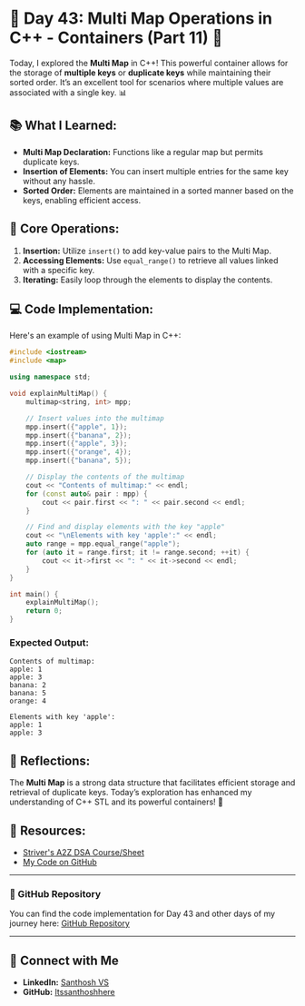 # 🚀 Day 43: Multi Map Operations in C++ - Containers (Part 11) 🚀

Today, I explored the **Multi Map** in C++! This powerful container allows for the storage of **multiple keys** or **duplicate keys** while maintaining their sorted order. It’s an excellent tool for scenarios where multiple values are associated with a single key. 📊

## 📚 What I Learned:
- **Multi Map Declaration:** Functions like a regular map but permits duplicate keys.
- **Insertion of Elements:** You can insert multiple entries for the same key without any hassle.
- **Sorted Order:** Elements are maintained in a sorted manner based on the keys, enabling efficient access.

## 📜 Core Operations:
1. **Insertion:** Utilize `insert()` to add key-value pairs to the Multi Map.
2. **Accessing Elements:** Use `equal_range()` to retrieve all values linked with a specific key.
3. **Iterating:** Easily loop through the elements to display the contents.

## 💻 Code Implementation:
Here's an example of using Multi Map in C++:

```cpp
#include <iostream>
#include <map>

using namespace std;

void explainMultiMap() {
    multimap<string, int> mpp;

    // Insert values into the multimap
    mpp.insert({"apple", 1});
    mpp.insert({"banana", 2});
    mpp.insert({"apple", 3});
    mpp.insert({"orange", 4});
    mpp.insert({"banana", 5});

    // Display the contents of the multimap
    cout << "Contents of multimap:" << endl;
    for (const auto& pair : mpp) {
        cout << pair.first << ": " << pair.second << endl;
    }

    // Find and display elements with the key "apple"
    cout << "\nElements with key 'apple':" << endl;
    auto range = mpp.equal_range("apple");
    for (auto it = range.first; it != range.second; ++it) {
        cout << it->first << ": " << it->second << endl;
    }
}

int main() {
    explainMultiMap();
    return 0;
}
```

### Expected Output:
```
Contents of multimap:
apple: 1
apple: 3
banana: 2
banana: 5
orange: 4

Elements with key 'apple':
apple: 1
apple: 3
```

## 💭 Reflections:
The **Multi Map** is a strong data structure that facilitates efficient storage and retrieval of duplicate keys. Today’s exploration has enhanced my understanding of C++ STL and its powerful containers! 🚀

## 🔗 Resources:
- [Striver's A2Z DSA Course/Sheet](https://takeuforward.org/strivers-a2z-dsa-course/strivers-a2z-dsa-course-sheet-2)
- [My Code on GitHub](https://github.com/Itssanthoshhere/Data-Structures-and-Algorithms/blob/main/C%2B%2B%20with%20DSA-learning-journey/Day43%20-%20C%2B%2B%20STL%20-%20MultiMap/STL_MultiMap.cpp)
  
---

### 📂 GitHub Repository

You can find the code implementation for Day 43 and other days of my journey here: [GitHub Repository](https://github.com/Itssanthoshhere/Data-Structures-and-Algorithms/tree/main/C%2B%2B%20with%20DSA-learning-journey)

---

## 🔗 Connect with Me
- **LinkedIn:** [Santhosh VS](https://www.linkedin.com/in/thesanthoshvs/)
- **GitHub:** [Itssanthoshhere](https://github.com/Itssanthoshhere)
